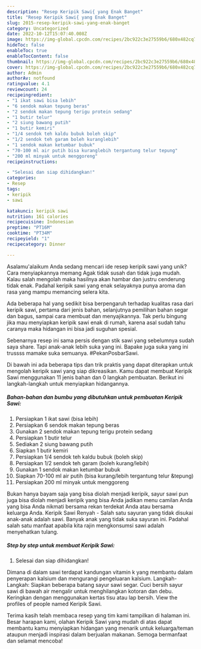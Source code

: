 ```yaml
---
description: "Resep Keripik Sawi{ yang Enak Banget"
title: "Resep Keripik Sawi{ yang Enak Banget"
slug: 2015-resep-keripik-sawi-yang-enak-banget
category: Uncategorized
date: 2022-10-12T15:07:40.008Z
image: https://img-global.cpcdn.com/recipes/2bc922c3e27559b6/680x482cq70/keripik-sawi-foto-resep-utama.jpg
hideToc: false
enableToc: true
enableTocContent: false
thumbnail: https://img-global.cpcdn.com/recipes/2bc922c3e27559b6/680x482cq70/keripik-sawi-foto-resep-utama.jpg
cover: https://img-global.cpcdn.com/recipes/2bc922c3e27559b6/680x482cq70/keripik-sawi-foto-resep-utama.jpg
author: Admin
authorAv: notfound
ratingvalue: 4.1
reviewcount: 24
recipeingredient:
- "1 ikat sawi bisa lebih"
- "6 sendok makan tepung beras"
- "2 sendok makan tepung terigu protein sedang"
- "1 butir telur"
- "2 siung bawang putih"
- "1 butir kemiri"
- "1/4 sendok teh kaldu bubuk boleh skip"
- "1/2 sendok teh garam boleh kuranglebih"
- "1 sendok makan ketumbar bubuk"
- "70-100 ml air putih bisa kuranglebih tergantung telur tepung"
- "200 ml minyak untuk menggoreng"
recipeinstructions:

- "Selesai dan siap dihidangkan!"
categories:
- Resep
tags:
- keripik
- sawi

katakunci: keripik sawi 
nutrition: 161 calories
recipecuisine: Indonesian
preptime: "PT16M"
cooktime: "PT34M"
recipeyield: "1"
recipecategory: Dinner

---
```



Asalamu'alaikum Anda sedang mencari ide resep keripik sawi yang unik? Cara menyiapkannya memang Agak tidak susah dan tidak juga mudah. Kalau salah mengolah maka hasilnya akan hambar dan justru cenderung tidak enak. Padahal keripik sawi yang enak selayaknya punya aroma dan rasa yang mampu memancing selera kita.


Ada beberapa hal yang sedikit bisa berpengaruh terhadap kualitas rasa dari keripik sawi, pertama dari jenis bahan, selanjutnya pemilihan bahan segar dan bagus, sampai cara membuat dan menyajikannya. Tak perlu bingung jika mau menyiapkan keripik sawi enak di rumah, karena asal sudah tahu caranya maka hidangan ini bisa jadi suguhan spesial.

Sebenarnya resep ini sama persis dengan stik sawi yang sebelumnya sudah saya share. Tapi anak-anak lebih suka yang ini. Bapake juga suka yang ini trussss mamake suka semuanya. #PekanPosbarSawi.


Di bawah ini ada beberapa tips dan trik praktis yang dapat diterapkan untuk mengolah keripik sawi yang siap dikreasikan. Kamu dapat membuat Keripik Sawi menggunakan 11 jenis bahan dan 0 langkah pembuatan. Berikut ini langkah-langkah untuk menyiapkan hidangannya.

<!--inarticleads1-->

##### Bahan-bahan dan bumbu yang dibutuhkan untuk pembuatan Keripik Sawi:

1. Persiapkan 1 ikat sawi (bisa lebih)
1. Persiapkan 6 sendok makan tepung beras
1. Gunakan 2 sendok makan tepung terigu protein sedang
1. Persiapkan 1 butir telur
1. Sediakan 2 siung bawang putih
1. Siapkan 1 butir kemiri
1. Persiapkan 1/4 sendok teh kaldu bubuk (boleh skip)
1. Persiapkan 1/2 sendok teh garam (boleh kurang/lebih)
1. Gunakan 1 sendok makan ketumbar bubuk
1. Siapkan 70-100 ml air putih (bisa kurang/lebih tergantung telur &amp;tepung)
1. Persiapkan 200 ml minyak untuk menggoreng


Bukan hanya bayam saja yang bisa diolah menjadi keripik, sayur sawi pun juga bisa diolah menjadi keripik yang bisa Anda jadikan menu camilan Anda yang bisa Anda nikmati bersama rekan terdekat Anda atau bersama keluarga Anda. Keripik Sawi Renyah - Salah satu sayuran yang tidak disukai anak-anak adalah sawi. Banyak anak yang tidak suka sayuran ini. Padahal salah satu manfaat apabila kita rajin mengkonsumsi sawi adalah menyehatkan tulang. 

<!--inarticleads2-->

##### Step by step untuk membuat Keripik Sawi:


1. Selesai dan siap dihidangkan!

Dimana di dalam sawi terdapat kandungan vitamin k yang membantu dalam penyerapan kalsium dan mengurangi pengeluaran kalsium. Langkah-Langkah: Siapkan beberapa batang sayur sawi segar. Cuci bersih sayur sawi di bawah air mengalir untuk menghilangkan kotoran dan debu. Keringkan dengan menggunakan kertas tisu atau lap bersih. View the profiles of people named Keripik Sawi. 

Terima kasih telah membaca resep yang tim kami tampilkan di halaman ini. Besar harapan kami, olahan Keripik Sawi yang mudah di atas dapat membantu kamu menyiapkan hidangan yang menarik untuk keluarga/teman ataupun menjadi inspirasi dalam berjualan makanan. Semoga bermanfaat dan selamat mencoba!
